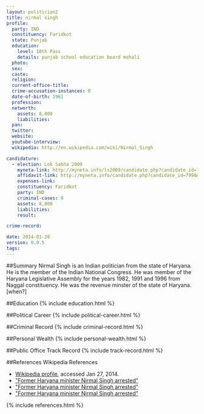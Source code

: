```yaml
---
layout: politician2
title: nirmal singh
profile: 
  party: IND
  constituency: Faridkot
  state: Punjab
  education: 
    level: 10th Pass
    details: punjab school education board mohali
  photo: 
  sex: 
  caste: 
  religion: 
  current-office-title: 
  crime-accusation-instances: 0
  date-of-birth: 1961
  profession: 
  networth: 
    assets: 8,000
    liabilities: 
  pan: 
  twitter: 
  website: 
  youtube-interview: 
  wikipedia: http://en.wikipedia.com/wiki/Nirmal_Singh

candidature: 
  - election: Lok Sabha 2009
    myneta-link: http://myneta.info/ls2009/candidate.php?candidate_id=7998
    affidavit-link: http://myneta.info/candidate.php?candidate_id=7998&scan=original
    expenses-link: 
    constituency: Faridkot 
    party: IND
    criminal-cases: 0
    assets: 8,000
    liabilities: 
    result:  

crime-record: 

date: 2014-01-28
version: 0.0.5
tags: 
---
```

##Summary
Nirmal Singh is an Indian politician from the state of Haryana. He is the member of the Indian National Congress. He was member of the Haryana Legislative Assembly for the years 1982, 1991 and 1996 from Naggal constituency. He was the revenue minster of the state of Haryana.[when?]


##Education
{% include education.html %}


##Political Career
{% include political-career.html %}


##Criminal Record
{% include criminal-record.html %}


##Personal Wealth
{% include personal-wealth.html %}


##Public Office Track Record
{% include track-record.html %}


##References
Wikipedia References
- [Wikipedia profile]({{page.profile.wikipedia}}), accessed Jan 27, 2014.
- ["Former Haryana minister Nirmal Singh arrested"][wiki1]
- ["Former Haryana minister Nirmal Singh arrested"][wiki2]
- ["Former Haryana minister Nirmal Singh arrested"][wiki3]

[wiki1]: http://www.hindustantimes.com/News-Feed/NM2/Former-Haryana-minister-Nirmal-Singh-arrested/Article1-18105.aspx
[wiki2]: http://eci.nic.in/eci_main/electionanalysis/AE/S07/partycomp10.htm
[wiki3]: http://www.tribuneindia.com/2005/20050129/haryana.htm


{% include references.html %}